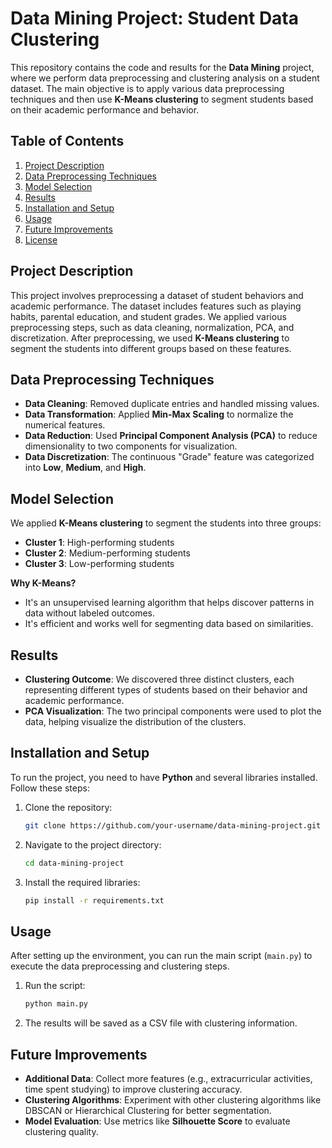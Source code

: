 # Data Mining Project: Student Data Clustering

This repository contains the code and results for the **Data Mining** project, where we perform data preprocessing and clustering analysis on a student dataset. The main objective is to apply various data preprocessing techniques and then use **K-Means clustering** to segment students based on their academic performance and behavior.

## Table of Contents

1. [Project Description](#project-description)
2. [Data Preprocessing Techniques](#data-preprocessing-techniques)
3. [Model Selection](#model-selection)
4. [Results](#results)
5. [Installation and Setup](#installation-and-setup)
6. [Usage](#usage)
7. [Future Improvements](#future-improvements)
8. [License](#license)

## Project Description

This project involves preprocessing a dataset of student behaviors and academic performance. The dataset includes features such as playing habits, parental education, and student grades. We applied various preprocessing steps, such as data cleaning, normalization, PCA, and discretization. After preprocessing, we used **K-Means clustering** to segment the students into different groups based on these features.

## Data Preprocessing Techniques

- **Data Cleaning**: Removed duplicate entries and handled missing values.
- **Data Transformation**: Applied **Min-Max Scaling** to normalize the numerical features.
- **Data Reduction**: Used **Principal Component Analysis (PCA)** to reduce dimensionality to two components for visualization.
- **Data Discretization**: The continuous "Grade" feature was categorized into **Low**, **Medium**, and **High**.

## Model Selection

We applied **K-Means clustering** to segment the students into three groups:
- **Cluster 1**: High-performing students
- **Cluster 2**: Medium-performing students
- **Cluster 3**: Low-performing students

**Why K-Means?**
- It's an unsupervised learning algorithm that helps discover patterns in data without labeled outcomes.
- It's efficient and works well for segmenting data based on similarities.

## Results

- **Clustering Outcome**: We discovered three distinct clusters, each representing different types of students based on their behavior and academic performance.
- **PCA Visualization**: The two principal components were used to plot the data, helping visualize the distribution of the clusters.

## Installation and Setup

To run the project, you need to have **Python** and several libraries installed. Follow these steps:

1. Clone the repository:
    ```bash
    git clone https://github.com/your-username/data-mining-project.git
    ```
2. Navigate to the project directory:
    ```bash
    cd data-mining-project
    ```
3. Install the required libraries:
    ```bash
    pip install -r requirements.txt
    ```

## Usage

After setting up the environment, you can run the main script (`main.py`) to execute the data preprocessing and clustering steps.

1. Run the script:
    ```bash
    python main.py
    ```

2. The results will be saved as a CSV file with clustering information.

## Future Improvements

- **Additional Data**: Collect more features (e.g., extracurricular activities, time spent studying) to improve clustering accuracy.
- **Clustering Algorithms**: Experiment with other clustering algorithms like DBSCAN or Hierarchical Clustering for better segmentation.
- **Model Evaluation**: Use metrics like **Silhouette Score** to evaluate clustering quality.

